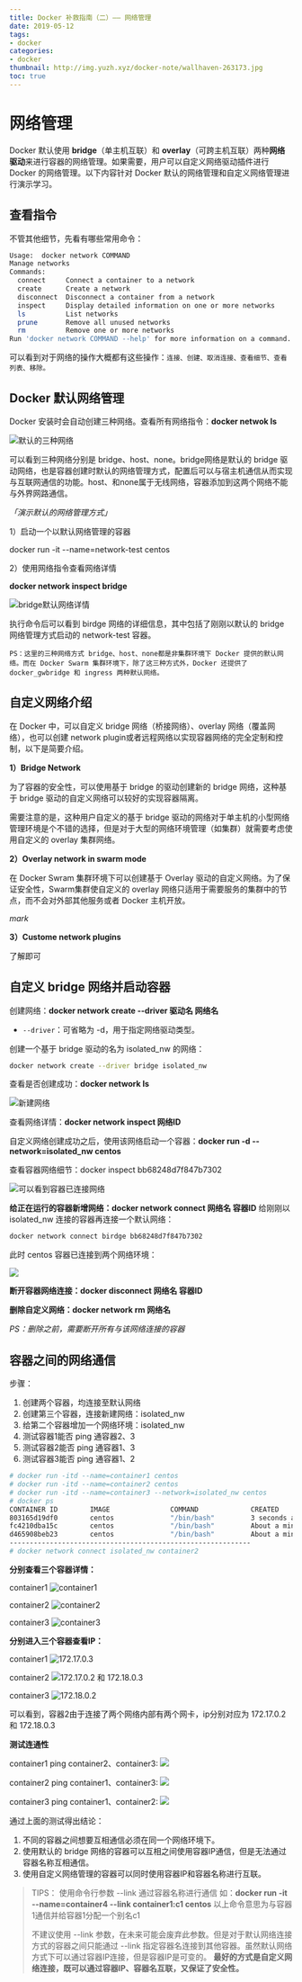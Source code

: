 ```yaml
---
title: Docker 补救指南（二）—— 网络管理
date: 2019-05-12
tags:
- docker
categories:
- docker
thumbnail: http://img.yuzh.xyz/docker-note/wallhaven-263173.jpg
toc: true
---
```


# 网络管理

Docker 默认使用 **bridge**（单主机互联）和 **overlay**（可跨主机互联）两种**网络驱动**来进行容器的网络管理。如果需要，用户可以自定义网络驱动插件进行 Docker 的网络管理。以下内容针对 Docker 默认的网络管理和自定义网络管理进行演示学习。

## 查看指令

不管其他细节，先看有哪些常用命令：

```sh
Usage:	docker network COMMAND
Manage networks
Commands:
  connect     Connect a container to a network
  create      Create a network
  disconnect  Disconnect a container from a network
  inspect     Display detailed information on one or more networks
  ls          List networks
  prune       Remove all unused networks
  rm          Remove one or more networks
Run 'docker network COMMAND --help' for more information on a command.
```

可以看到对于网络的操作大概都有这些操作：`连接、创建、取消连接、查看细节、查看列表、移除。`

<!-- more -->
## Docker 默认网络管理

Docker 安装时会自动创建三种网络。查看所有网络指令：**docker netwok ls**

![默认的三种网络](http://img.yuzh.xyz/docker-note/20190512220300.png)

可以看到三种网络分别是 bridge、host、none。bridge网络是默认的 bridge 驱动网络，也是容器创建时默认的网络管理方式，配置后可以与宿主机通信从而实现与互联网通信的功能。host、和none属于无线网络，容器添加到这两个网络不能与外界网路通信。

*「演示默认的网络管理方式」*

1）启动一个以默认网络管理的容器

docker run -it --name=network-test centos

2）使用网络指令查看网络详情

**docker network inspect bridge**

![bridge默认网络详情](http://img.yuzh.xyz/docker-note/20190512220850.png)

执行命令后可以看到 birdge 网络的详细信息，其中包括了刚刚以默认的 bridge 网络管理方式启动的 network-test 容器。

```
PS：这里的三种网络方式 bridge、host、none都是非集群环境下 Docker 提供的默认网络。而在 Docker Swarm 集群环境下，除了这三种方式外，Docker 还提供了 docker_gwbridge 和 ingress 两种默认网络。
```

## 自定义网络介绍

在 Docker 中，可以自定义 bridge 网络（桥接网络）、overlay 网络（覆盖网络），也可以创建 network plugin或者远程网络以实现容器网络的完全定制和控制，以下是简要介绍。

**1）Bridge Network**

为了容器的安全性，可以使用基于 bridge 的驱动创建新的 bridge 网络，这种基于 bridge 驱动的自定义网络可以较好的实现容器隔离。

需要注意的是，这种用户自定义的基于 bridge 驱动的网络对于单主机的小型网络管理环境是个不错的选择，但是对于大型的网络环境管理（如集群）就需要考虑使用自定义的 overlay 集群网络。

**2）Overlay network in swarm mode**

在 Docker Swram 集群环境下可以创建基于 Overlay 驱动的自定义网络。为了保证安全性，Swarm集群使自定义的 overlay 网络只适用于需要服务的集群中的节点，而不会对外部其他服务或者 Docker 主机开放。

*mark*

**3）Custome network plugins**

了解即可

## 自定义 bridge 网络并启动容器

创建网络：**docker network create --driver 驱动名 网络名**

- `--driver`：可省略为 -d，用于指定网络驱动类型。

创建一个基于 bridge 驱动的名为 isolated_nw 的网络：
```sh
docker network create --driver bridge isolated_nw
```

查看是否创建成功：**docker network ls**

![新建网络](http://img.yuzh.xyz/docker-note/20190512223500.png)

查看网络详情：**docker network inspect 网络ID**

自定义网络创建成功之后，使用该网络启动一个容器：**docker run -d --network=isolated_nw centos**

查看容器网络细节：docker inspect bb68248d7f847b7302

![可以看到容器已连接网络](http://img.yuzh.xyz/docker-note/20190512224730.png)

**给正在运行的容器新增网络：docker network connect 网络名 容器ID**
给刚刚以 isolated_nw 连接的容器再连接一个默认网络：

```sh
docker network connect birdge bb68248d7f847b7302
```

此时 centos 容器已连接到两个网络环境：

![](http://img.yuzh.xyz/docker-note/20190512225816.png)

**断开容器网络连接：docker disconnect 网络名 容器ID**

**删除自定义网络：docker network rm 网络名**

*PS：删除之前，需要断开所有与该网络连接的容器*

## 容器之间的网络通信

步骤：

1. 创建两个容器，均连接至默认网络
2. 创建第三个容器，连接新建网络：isolated_nw
3. 给第二个容器增加一个网络环境：isolated_nw
4. 测试容器1能否 ping 通容器2、3
5. 测试容器2能否 ping 通容器1、3
6. 测试容器3能否 ping 通容器1、2

```sh
# docker run -itd --name=container1 centos
# docker run -itd --name=container2 centos
# docker run -itd --name=container3 --network=isolated_nw centos
# docker ps
CONTAINER ID        IMAGE               COMMAND             CREATED              STATUS              PORTS               NAMES
803165d19df0        centos              "/bin/bash"         3 seconds ago        Up 2 seconds                            container3
fc4210dba15c        centos              "/bin/bash"         About a minute ago   Up About a minute                       container1
d465908beb23        centos              "/bin/bash"         About a minute ago   Up About a minute                       container2
------------------------------------------------------------
# docker network connect isolated_nw container2
```

**分别查看三个容器详情：**

container1
![container1](http://img.yuzh.xyz/docker-note/20190512232848.png)

container2
![container2](http://img.yuzh.xyz/docker-note/20190512232935.png)

container3
![container3](http://img.yuzh.xyz/docker-note/20190512232956.png)

**分别进入三个容器查看IP：**

container1
![172.17.0.3](http://img.yuzh.xyz/docker-note/20190512233416.png)

container2
![172.17.0.2 和 172.18.0.3](http://img.yuzh.xyz/docker-note/20190512233457.png)

container3
![172.18.0.2](http://img.yuzh.xyz/docker-note/20190512233544.png)

可以看到，容器2由于连接了两个网络内部有两个网卡，ip分别对应为 172.17.0.2 和 172.18.0.3

**测试连通性**

container1 ping container2、container3:
![](http://img.yuzh.xyz/docker-note/20190512234638.png)

container2 ping container1、container3:
![](http://img.yuzh.xyz/docker-note/20190512235157.png)

container3 ping container1、container2:
![](http://img.yuzh.xyz/docker-note.20190512235503.png)

通过上面的测试得出结论：

1. 不同的容器之间想要互相通信必须在同一个网络环境下。
2. 使用默认的 bridge 网络的容器可以互相之间使用容器IP通信，但是无法通过容器名称互相通信。
3. 使用自定义网络管理的容器可以同时使用容器IP和容器名称进行互联。

> TIPS：
> 使用命令行参数 --link 通过容器名称进行通信
> 如：**docker run -it --name=container4 --link container1:c1 centos**
> 以上命令意思为与容器1通信并给容器1分配一个别名c1
>
> 不建议使用 --link 参数，在未来可能会废弃此参数。但是对于默认网络连接方式的容器之间只能通过 --link 指定容器名连接到其他容器。虽然默认网络方式下可以通过容器IP连接，但是容器IP是可变的。
> **最好的方式是自定义网络连接，既可以通过容器IP、容器名互联，又保证了安全性。**
